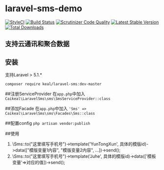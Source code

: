 # laravel-sms-demo
[![StyleCI](https://styleci.io/repos/58302704/shield)](https://styleci.io/repos/58302704)
[![Build Status](https://travis-ci.org/caikeal/laravel-sms-demo.svg?branch=master)](https://travis-ci.org/caikeal/laravel-sms-demo)
[![Scrutinizer Code Quality](https://scrutinizer-ci.com/g/caikeal/laravel-sms-demo/badges/quality-score.png?b=master)](https://scrutinizer-ci.com/g/caikeal/laravel-sms-demo/?branch=master)
[![Latest Stable Version](https://img.shields.io/packagist/v/keal/laravel-sms.svg)](https://packagist.org/packages/keal/laravel-sms)
[![Total Downloads](https://img.shields.io/packagist/dt/keal/laravel-sms.svg)](https://packagist.org/packages/keal/laravel-sms)

## 支持云通讯和聚合数据
## 安装
支持Laravel > 5.1.*

`composer require keal/laravel-sms:dev-master`

##注册ServiceProvider
在`app.php`中加入
`Caikeal\LaravelSms\sms\SmsServiceProvider::class`

##添加Facade
在`app.php`中加入
`'Sms' => Caikeal\LaravelSms\sms\Facades\Sms::class`

##配置config
`php artisan vendor:publish`

##使用
1. \Sms::to("这里填写手机号")->template('YunTongXun', 具体的模版id)->data(["模版变量1内容", "模版变量2内容", ...])->send();
2. \Sms::to("这里填写手机号")->template('Juhe', 具体的模版id)->data(['模板变量'=>对应的值])->send();
